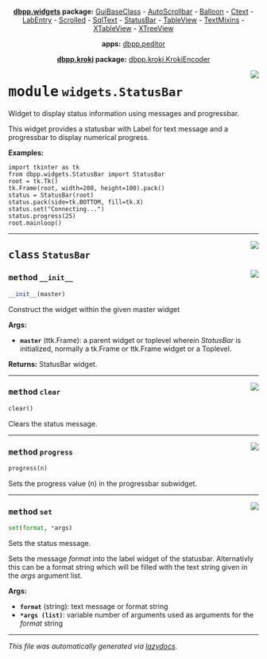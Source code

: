 <center>

**[dbpp.widgets](dbpp.widgets.md) package:** 
[GuiBaseClass](dbpp.widgets.GuiBaseClass.md) -
[AutoScrollbar](dbpp.widgets.AutoScrollbar.md) -
[Balloon](dbpp.widgets.Balloon.md) -
[Ctext](dbpp.widgets.Ctext.md) -
[LabEntry](dbpp.widgets.LabEntry.md) -
[Scrolled](dbpp.widgets.Scrolled.md) -
[SqlText](dbpp.widgets.SqlText.md) -
[StatusBar](dbpp.widgets.StatusBar.md) -
[TableView](dbpp.widgets.TableView.md) -
[TextMixins](dbpp.widgets.TextMixins.md) -
[XTableView](dbpp.widgets.XTableView.md) -
[XTreeView](dbpp.widgets.XTreeView.md) 

**apps:** [dbpp.peditor](dbpp.peditor.PumlEditor.md)

**[dbpp.kroki](dbpp.kroki.md) package:** 
[dbpp.kroki.KrokiEncoder](dbpp.kroki.KrokiEncoder.md)

</center>

<!-- markdownlint-disable -->

<a href="../dbpp/widgets/StatusBar.py#L0"><img align="right" style="float:right;" src="https://img.shields.io/badge/-source-cccccc?style=flat-square" /></a>

# <kbd>module</kbd> `widgets.StatusBar`
Widget to display status information  using messages and progressbar. 

This widget provides a statusbar with Label for text message and a progressbar  to display numerical progress. 



**Examples:**
 

```
import tkinter as tk
from dbpp.widgets.StatusBar import StatusBar
root = tk.Tk()
tk.Frame(root, width=200, height=100).pack()
status = StatusBar(root)
status.pack(side=tk.BOTTOM, fill=tk.X)
status.set("Connecting...")
status.progress(25)
root.mainloop()
``` 



---

<a href="../dbpp/widgets/StatusBar.py#L27"><img align="right" style="float:right;" src="https://img.shields.io/badge/-source-cccccc?style=flat-square" /></a>

## <kbd>class</kbd> `StatusBar`




<a href="../dbpp/widgets/StatusBar.py#L29"><img align="right" style="float:right;" src="https://img.shields.io/badge/-source-cccccc?style=flat-square" /></a>

### <kbd>method</kbd> `__init__`

```python
__init__(master)
```

Construct the widget within the given master widget  



**Args:**
 
 - <b>`master`</b> (ttk.Frame):  a parent widget or toplevel wherein *StatusBar* is initialized,   normally a tk.Frame or ttk.Frame widget or a Toplevel. 



**Returns:**
 StatusBar widget. 




---

<a href="../dbpp/widgets/StatusBar.py#L67"><img align="right" style="float:right;" src="https://img.shields.io/badge/-source-cccccc?style=flat-square" /></a>

### <kbd>method</kbd> `clear`

```python
clear()
```

Clears the status message. 

---

<a href="../dbpp/widgets/StatusBar.py#L72"><img align="right" style="float:right;" src="https://img.shields.io/badge/-source-cccccc?style=flat-square" /></a>

### <kbd>method</kbd> `progress`

```python
progress(n)
```

Sets the progress value (n) in the progressbar subwidget. 

---

<a href="../dbpp/widgets/StatusBar.py#L51"><img align="right" style="float:right;" src="https://img.shields.io/badge/-source-cccccc?style=flat-square" /></a>

### <kbd>method</kbd> `set`

```python
set(format, *args)
```

Sets the status message. 

Sets the message *format* into the label widget of the statusbar. Alternativly this can be a format string which will be filled with the  text string given in the *args* argument list. 



**Args:**
 


 - <b>`format`</b> (string):  text message or format string 
 - <b>`*args (list)`</b>:  variable number of arguments used as arguments for the _format_ string 






---

_This file was automatically generated via [lazydocs](https://github.com/ml-tooling/lazydocs)._
